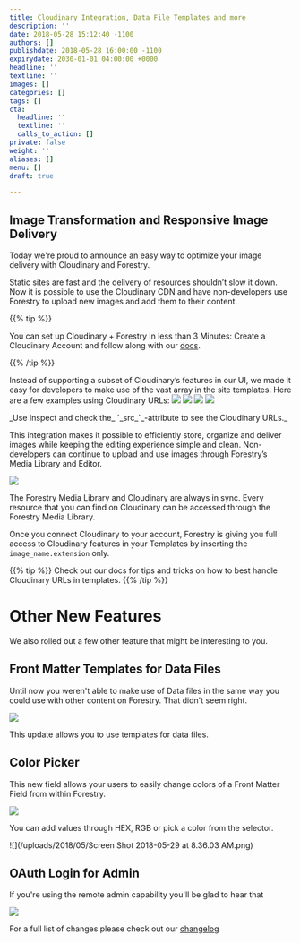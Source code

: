 ```yaml
---
title: Cloudinary Integration, Data File Templates and more
description: ''
date: 2018-05-28 15:12:40 -1100
authors: []
publishdate: 2018-05-28 16:00:00 -1100
expirydate: 2030-01-01 04:00:00 +0000
headline: ''
textline: ''
images: []
categories: []
tags: []
cta:
  headline: ''
  textline: ''
  calls_to_action: []
private: false
weight: ''
aliases: []
menu: []
draft: true

---
```

## Image Transformation and Responsive Image Delivery

Today we're proud to announce an easy way to optimize your image delivery with Cloudinary and Forestry.

Static sites are fast and the delivery of resources shouldn’t slow it down. Now it is possible to use the Cloudinary CDN and have non-developers use Forestry to upload new images and add them to their content.

{{% tip %}}

You can set up Cloudinary + Forestry in less than 3 Minutes: Create a Cloudinary Account and follow along with our [docs](https://forestry.io/docs/media/cloudinary/).

{{% /tip %}}

Instead of supporting a subset of Cloudinary’s features in our UI, we made it easy for developers to make use of the vast array in the site templates. Here are a few examples using Cloudinary URLs: <img src="http://res.cloudinary.com/dljtb0dbc/image/upload/c_scale,h_300/v1527559425/uploads/2018/05/29/girl.jpg" onclick="() => showURL()"/>
<img src="http://res.cloudinary.com/dljtb0dbc/image/upload/c_crop,g_face/h_300/v1527559425/uploads/2018/05/29/girl.jpg" onclick="() => showURL()"/>
<img src="http://res.cloudinary.com/dljtb0dbc/image/upload/c_scale,e_art:hokusai,h_300/v1527559425/uploads/2018/05/29/girl.jpg" onclick="showURL()"/>
<img src="http://res.cloudinary.com/dljtb0dbc/image/upload/c_scale,h_300,r_30/v1527559425/uploads/2018/05/29/girl.jpg" onclick="function showURL()"/>

<div><p id="cloudinary-url"></p></div>
<script type="text/javascript">function showURL() {var paragraph = document.getElementById('cloudinary-url');var text = document.createTextNode("This just got added");paragraph.appendChild(text);}</script>
_Use Inspect and check the_ `_src_`_-attribute to see the Cloudinary URLs._

This integration makes it possible to efficiently store, organize and deliver images while keeping the editing experience simple and clean. Non-developers can continue to upload and use images through Forestry’s Media Library and Editor.

<img src="http://res.cloudinary.com/dljtb0dbc/image/upload/v1527561785/drag_drop.gif" />

The Forestry Media Library and Cloudinary are always in sync. Every resource that you can find on Cloudinary can be accessed through the Forestry Media Library.

Once you connect Cloudinary to your account, Forestry is giving you full access to Cloudinary features in your Templates by inserting the `image_name.extension` only.

{{% tip %}}
Check out our docs for tips and tricks on how to best handle Cloudinary URLs in templates.
{{% /tip %}}

# Other New Features

We also rolled out a few other feature that might be interesting to you.

## Front Matter Templates for Data Files

Until now you weren't able to make use of Data files in the same way you could use with other content on Forestry. That didn't seem right.

![](/uploads/2018/05/template-for-data-files.png)

This update allows you to use templates for data files.

## Color Picker

This new field allows your users to easily change colors of a Front Matter Field from within Forestry.

![](/uploads/2018/05/color-picker-field.png)

You can add values through HEX, RGB or pick a color from the selector.

![](/uploads/2018/05/Screen Shot 2018-05-29 at 8.36.03 AM.png)

## OAuth Login for Admin

If you're using the remote admin capability you'll be glad to hear that

![](/uploads/2018/05/oauth-admin.png)

For a full list of changes please check out our [changelog]()